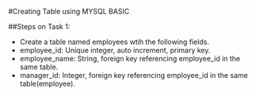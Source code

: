 #Creating Table using MYSQL BASIC

##Steps on Task 1:

- Create a table named employees wtih the following fields.
- employee_id: Unique integer, auto increment, primary key.
- employee_name: String, foreign key referencing employee_id in the same table.
- manager_id: Integer, foreign key referencing employee_id in the same table(employee).



